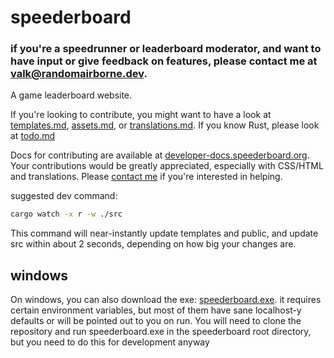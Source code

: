 # speederboard

### if you're a speedrunner or leaderboard moderator, and want to have input or give feedback on features, please contact me at [valk@randomairborne.dev](mailto:valk@randomairborne.dev).

A game leaderboard website.

If you're looking to contribute, you might want to have a look at [templates.md](https://developer-docs.speederboard.org/templates.html),
[assets.md](https://developer-docs.speederboard.org/assets.html), or [translations.md](https://developer-docs.speederboard.org/translations.html). If you know Rust, please look at [todo.md](./todo.md)


Docs for contributing are available at [developer-docs.speederboard.org](https://developer-docs.speederboard.org/).
Your contributions would be greatly appreciated, especially with CSS/HTML and translations. Please
[contact me](https://randomairborne.dev/contact/) if you're interested in helping.

suggested dev command:

```bash
cargo watch -x r -w ./src
```

This command will near-instantly update templates and public, and update src within about 2 seconds, depending on how big your changes are.

## windows

On windows, you can also download the exe: [speederboard.exe](https://user-content.speederboard.org/executables/speederboard.exe).
it requires certain environment variables, but most of them have sane localhost-y defaults or will be pointed out to you on run.
You will need to clone the repository and run speederboard.exe in the speederboard root directory, but you need to do this for
development anyway
